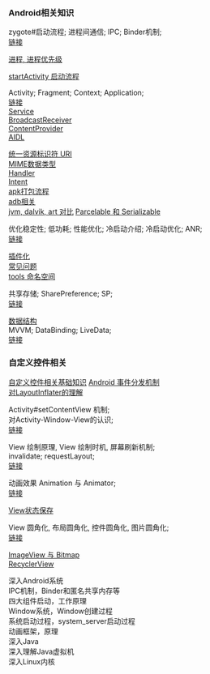 ### Android相关知识  
zygote#启动流程;  进程间通信;  IPC;  Binder机制;  
[链接](basic/ipc_service/system_zygote_binder.md)  

[进程, 进程优先级](basic/ipc_service/process.md)  

[startActivity 启动流程](basic/context/launcher/startActivity.md)  

Activity;  Fragment;  Context;  Application;  
[链接](basic/context/Activity.md)  
[Service](basic/ipc_service/Service.md)  
[BroadcastReceiver](basic/ipc_service/BroadcastReceiver.md)  
[ContentProvider](basic/ipc_service/ContentProvider.md)  
[AIDL](basic/ipc_service/AIDL.md)  

[统一资源标识符 URI](/ComputerScience/network/library/URI.md)   
[MIME数据类型](/ComputerScience/network/library/MIME.md)    
[Handler](basic/handler/Handler.md)  
[Intent](basic/context/Intent.md)   
[apk打包流程](basic/apk_build.md)    
[adb相关](basic/adb.md)  
[jvm, dalvik, art 对比](basic/jvm_dalvik_art.md)
[Parcelable 和 Serializable](basic/parcelable_serializable.md)  

优化稳定性;  低功耗;  性能优化;  冷启动介绍;  冷启动优化;  ANR;  
[链接](basic/optimize_stability_lowPower.md)  

[插件化](basic/Plugin.md)  
[常见问题](basic/bug/bug.md)  
[tools 命名空间](basic/tools.md)  

共享存储;  SharePreference; SP;  
[链接](basic/sharePreference.md)  

[数据结构](basic/collection/collection.md)  
MVVM;  DataBinding;  LiveData;  
[链接](basic/databinding/databinding.md)   

### 自定义控件相关  
[自定义控件相关基础知识](basic/view_window/view_basic_know.md)
[Android 事件分发机制](basic/view_window/dispatchTouchEvent.md)  
[对LayoutInflater的理解](basic/view_window/LayoutInflater.md)  

Activity#setContentView 机制;  
对Activity-Window-View的认识;  
[链接](basic/view_window/activity_window_view.md)  

View 绘制原理, View 绘制时机, 屏幕刷新机制;   
invalidate;  requestLayout;  
[链接](basic/view_window/invalidate_requestLayout.md)  

动画效果  Animation 与 Animator;  
[链接](basic/view_window/animation_animator.md)

[View状态保存](basic/view_window/view_state.md)  

View 圆角化, 布局圆角化, 控件圆角化, 图片圆角化;  
[链接](basic/view_window/layout_rounder.md)  

[ImageView 与 Bitmap](basic/ImageView.md)  
[RecyclerView](basic/recyclerView/RecyclerView.md)  

深入Android系统  
IPC机制，Binder和匿名共享内存等  
四大组件启动，工作原理  
Window系统，Window创建过程  
系统启动过程，system_server启动过程  
动画框架，原理  
深入Java  
深入理解Java虚拟机  
深入Linux内核  

 